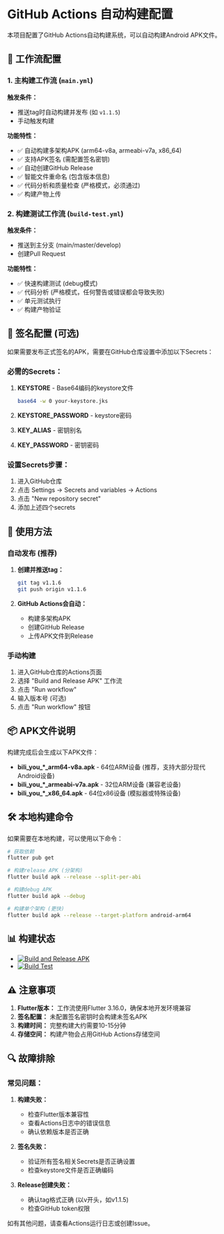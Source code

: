 # GitHub Actions 自动构建配置

本项目配置了GitHub Actions自动构建系统，可以自动构建Android APK文件。

## 🔧 工作流配置

### 1. 主构建工作流 (`main.yml`)

**触发条件：**
- 推送tag时自动构建并发布 (如 `v1.1.5`)
- 手动触发构建

**功能特性：**
- ✅ 自动构建多架构APK (arm64-v8a, armeabi-v7a, x86_64)
- ✅ 支持APK签名 (需配置签名密钥)
- ✅ 自动创建GitHub Release
- ✅ 智能文件重命名 (包含版本信息)
- ✅ 代码分析和质量检查 (严格模式，必须通过)
- ✅ 构建产物上传

### 2. 构建测试工作流 (`build-test.yml`)

**触发条件：**
- 推送到主分支 (main/master/develop)
- 创建Pull Request

**功能特性：**
- ✅ 快速构建测试 (debug模式)
- ✅ 代码分析 (严格模式，任何警告或错误都会导致失败)
- ✅ 单元测试执行
- ✅ 构建产物验证

## 🔐 签名配置 (可选)

如果需要发布正式签名的APK，需要在GitHub仓库设置中添加以下Secrets：

### 必需的Secrets：

1. **KEYSTORE** - Base64编码的keystore文件
   ```bash
   base64 -w 0 your-keystore.jks
   ```

2. **KEYSTORE_PASSWORD** - keystore密码

3. **KEY_ALIAS** - 密钥别名

4. **KEY_PASSWORD** - 密钥密码

### 设置Secrets步骤：

1. 进入GitHub仓库
2. 点击 Settings → Secrets and variables → Actions
3. 点击 "New repository secret"
4. 添加上述四个secrets

## 🚀 使用方法

### 自动发布 (推荐)

1. **创建并推送tag：**
   ```bash
   git tag v1.1.6
   git push origin v1.1.6
   ```

2. **GitHub Actions会自动：**
   - 构建多架构APK
   - 创建GitHub Release
   - 上传APK文件到Release

### 手动构建

1. 进入GitHub仓库的Actions页面
2. 选择 "Build and Release APK" 工作流
3. 点击 "Run workflow"
4. 输入版本号 (可选)
5. 点击 "Run workflow" 按钮

## 📦 APK文件说明

构建完成后会生成以下APK文件：

- **bili_you_*_arm64-v8a.apk** - 64位ARM设备 (推荐，支持大部分现代Android设备)
- **bili_you_*_armeabi-v7a.apk** - 32位ARM设备 (兼容老设备)
- **bili_you_*_x86_64.apk** - 64位x86设备 (模拟器或特殊设备)

## 🛠️ 本地构建命令

如果需要在本地构建，可以使用以下命令：

```bash
# 获取依赖
flutter pub get

# 构建release APK (分架构)
flutter build apk --release --split-per-abi

# 构建debug APK
flutter build apk --debug

# 构建单个架构 (更快)
flutter build apk --release --target-platform android-arm64
```

## 📊 构建状态

- [![Build and Release APK](../../actions/workflows/main.yml/badge.svg)](../../actions/workflows/main.yml)
- [![Build Test](../../actions/workflows/build-test.yml/badge.svg)](../../actions/workflows/build-test.yml)

## ⚠️ 注意事项

1. **Flutter版本：** 工作流使用Flutter 3.16.0，确保本地开发环境兼容
2. **签名配置：** 未配置签名密钥时会构建未签名APK
3. **构建时间：** 完整构建大约需要10-15分钟
4. **存储空间：** 构建产物会占用GitHub Actions存储空间

## 🔍 故障排除

### 常见问题：

1. **构建失败：**
   - 检查Flutter版本兼容性
   - 查看Actions日志中的错误信息
   - 确认依赖版本是否正确

2. **签名失败：**
   - 验证所有签名相关Secrets是否正确设置
   - 检查keystore文件是否正确编码

3. **Release创建失败：**
   - 确认tag格式正确 (以v开头，如v1.1.5)
   - 检查GitHub token权限

如有其他问题，请查看Actions运行日志或创建Issue。